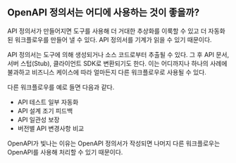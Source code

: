 ## **OpenAPI 정의서는 어디에 사용하는 것이 좋을까?**

API 정의서가 만들어지면 도구를 사용해 더 거대한 추상화를 이룩할 수 있고 더 자동화된 워크플로우를 만들어 낼 수 있다.
API 정의서를 기계가 읽을 수 있기 때문이다.

API 정의서는 도구에 의해 생성되거나 소스 코드로부터 추출될 수 있다.
그 후 API 문서, 서버 스텁(Stub), 클라이언트 SDK로 변환되기도 한다. 
이는 어디까지나 하나의 사례에 불과하고 비즈니스 케이스에 따라 얼마든지 다른 워크플로우로 사용될 수 있다.

다른 워크플로우를 예로 들면 다음과 같다.

* API 테스트 일부 자동화
* API 설계 조기 피드백
* API 일관성 보장
* 버전별 API 변경사항 비교

OpenAPI가 빛나는 이유는 OpenAPI 정의서가 작성되면 나머지 다른 워크플로우는 OpenAPI를 사용해 처리할 수 있기 때문이다.